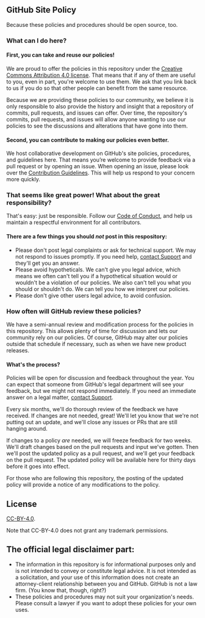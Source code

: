## GitHub Site Policy 
Because these policies and procedures should be open source, too.

### What can I do here?

#### First, you can take and reuse our policies! 

We are proud to offer the policies in this repository under the [Creative Commons Attribution 4.0 license](#license). That means that if any of them are useful to you, even in part, you're welcome to use them. We ask that you link back to us if you do so that other people can benefit from the same resource.

Because we are providing these policies to our community, we believe it is only responsible to also provide the history and insight that a repository of commits, pull requests, and issues can offer. Over time, the repository's commits, pull requests, and issues will allow anyone wanting to use our policies to see the discussions and alterations that have gone into them.

#### Second, you can contribute to making our policies even better.

We host collaborative development on GitHub's site policies, procedures, and guidelines here. That means you’re welcome to provide feedback via a pull request or by opening an issue. When opening an issue, please look over the [Contribution Guidelines](CONTRIBUTING.md). This will help us respond to your concern more quickly.

### That seems like great power! What about the great responsibility?

That's easy: just be responsible. Follow our [Code of Conduct](CODE_OF_CONDUCT.md), and help us maintain a respectful environment for all contributors.

#### There are a few things you should _not_ post in this respository:

- Please don't post legal complaints or ask for technical support. We may not respond to issues promptly. If you need help, [contact Support](https://github.com/contact) and they'll get you an answer.
-	Please avoid hypotheticals. We can't give you legal advice, which means we often can't tell you if a hypothetical situation would or wouldn't be a violation of our policies. We also can't tell you what you should or shouldn't do. We can tell you how we interpret our policies.
- Please don't give other users legal advice, to avoid confusion.

### How often will GitHub review these policies?

We have a semi-annual review and modification process for the policies in this repository. This allows plenty of time for discussion and lets our community rely on our policies. Of course, GitHub may alter our policies outside that schedule if necessary, such as when we have new product releases.

#### What's the process? 

Policies will be open for discussion and feedback throughout the year. You can expect that someone from GitHub's legal department will see your feedback, but we might not respond immediately. If you need an immediate answer on a legal matter, [contact Support](https://github.com/contact).

Every six months, we'll do thorough review of the feedback we have received. If changes are not needed, great! We'll let you know that we're not putting out an update, and we'll close any issues or PRs that are still hanging around. 

If changes to a policy _are_ needed, we will freeze feedback for two weeks. We'll draft changes based on the pull requests and input we've gotten. Then we'll post the updated policy as a pull request, and we'll get your feedback on the pull request. The updated policy will be available here for thirty days before it goes into effect.

For those who are following this repository, the posting of the updated policy will provide a notice of any modifications to the policy.
 
 ## License
 
 [CC-BY-4.0](LICENSE.md).
 
 Note that CC-BY-4.0 does not grant any trademark permissions.
 
 ## The official legal disclaimer part:

- The information in this repository is for informational purposes only and is not intended to convey or constitute legal advice. It is not intended as a solicitation, and your use of this information does not create an attorney-client relationship between you and GitHub. GitHub is not a law firm. (You know that, though, right?)
- These policies and procedures may not suit your organization's needs. Please consult a lawyer if you want to adopt these policies for your own uses.
